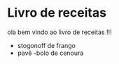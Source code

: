 # Livro de receitas 

ola bem vindo ao livro de receitas !!!



- stogonoff de frango 
- pavê
-bolo de cenoura
